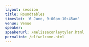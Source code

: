 ```yaml
---
layout: session
title: Roundtables
timeslot: '6 June, 9:00am-10:45am'
venue: Venue
speaker:
speakerurl: /melissaconleytyler.html
permalink: /elfwelcome.html
---
```



